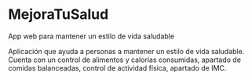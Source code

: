 # MejoraTuSalud
App web para mantener un estilo de vida saludable

Aplicación que ayuda a personas a mantener un estilo de vida saludable. Cuenta con un control de alimentos y calorías consumidas, apartado de comidas balanceadas, control de actividad física, apartado de IMC.
